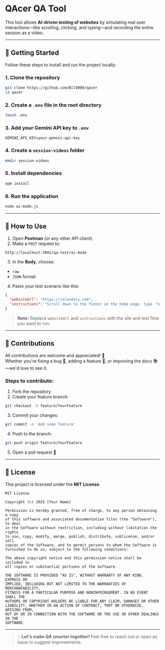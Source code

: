 
# QAcer QA Tool

This tool allows **AI-driven testing of websites** by simulating real user interactions—like scrolling, clicking, and typing—and recording the entire session as a video.

---

## 🚀 Getting Started

Follow these steps to install and run the project locally:

### 1. Clone the repository

```bash
git clone https://github.com/Bil0000/qacer
cd qacer
```

### 2. Create a `.env` file in the root directory

```bash
touch .env
```

### 3. Add your Gemini API key to `.env`

```
GEMINI_API_KEY=your-gemini-api-key
```

### 4. Create a `session-videos` folder

```bash
mkdir session-videos
```

### 5. Install dependencies

```bash
npm install
```

### 6. Run the application

```bash
node ai-mode.js
```

---

## 🧪 How to Use

1. Open **Postman** (or any other API client).
2. Make a `POST` request to:

```
http://localhost:3001/qa-test/ai-mode
```

3. In the **Body**, choose:

- `raw`
- `JSON` format

4. Paste your test scenario like this:

```json
{
  "websiteUrl": "https://calendaty.com",
  "instructions": "Scroll down to the footer on the home page, type 'test@example.com' into the input field with placeholder 'Your email address', click on the 'Subscribe' button, and wait 10 seconds."
}
```

> **Note:** Replace `websiteUrl` and `instructions` with the site and test flow you want to run.

---

## 🤝 Contributions

All contributions are welcome and appreciated! 🎉  
Whether you're fixing a bug 🐛, adding a feature 🚀, or improving the docs 📚—we'd love to see it.

### Steps to contribute:

1. Fork the repository
2. Create your feature branch:

```bash
git checkout -b feature/YourFeature
```

3. Commit your changes:

```bash
git commit -m 'Add some feature'
```

4. Push to the branch:

```bash
git push origin feature/YourFeature
```

5. Open a pull request 🚀

---

## 📄 License

This project is licensed under the **MIT License**.

```
MIT License

Copyright (c) 2025 [Your Name]

Permission is hereby granted, free of charge, to any person obtaining a copy
of this software and associated documentation files (the "Software"), to deal
in the Software without restriction, including without limitation the rights
to use, copy, modify, merge, publish, distribute, sublicense, and/or sell
copies of the Software, and to permit persons to whom the Software is
furnished to do so, subject to the following conditions:

The above copyright notice and this permission notice shall be included in
all copies or substantial portions of the Software.

THE SOFTWARE IS PROVIDED "AS IS", WITHOUT WARRANTY OF ANY KIND, EXPRESS OR
IMPLIED, INCLUDING BUT NOT LIMITED TO THE WARRANTIES OF MERCHANTABILITY,
FITNESS FOR A PARTICULAR PURPOSE AND NONINFRINGEMENT. IN NO EVENT SHALL THE
AUTHORS OR COPYRIGHT HOLDERS BE LIABLE FOR ANY CLAIM, DAMAGES OR OTHER
LIABILITY, WHETHER IN AN ACTION OF CONTRACT, TORT OR OTHERWISE, ARISING FROM,
OUT OF OR IN CONNECTION WITH THE SOFTWARE OR THE USE OR OTHER DEALINGS IN THE
SOFTWARE.
```

---

> 💡 **Let's make QA smarter together!** Feel free to reach out or open an issue to suggest improvements.
